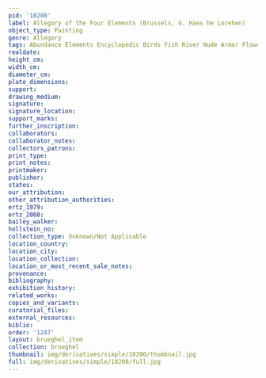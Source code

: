 ```yaml
---
pid: '18200'
label: Allegory of the Four Elements (Brussels, G. Haes he Lorehen)
object_type: Painting
genre: Allegory
tags: Abundance Elements Encyclopedic Birds Fish River Nude Armor Flowers
realdate: 
height_cm: 
width_cm: 
diameter_cm: 
plate_dimensions: 
support: 
drawing_medium: 
signature: 
signature_location: 
support_marks: 
further_inscription: 
collaborators: 
collaborator_notes: 
collectors_patrons: 
print_type: 
print_notes: 
printmaker: 
publisher: 
states: 
our_attribution: 
other_attribution_authorities: 
ertz_1979: 
ertz_2008: 
bailey_walker: 
hollstein_no: 
collection_type: Unknown/Not Applicable
location_country: 
location_city: 
location_collection: 
location_or_most_recent_sale_notes: 
provenance: 
bibliography: 
exhibition_history: 
related_works: 
copies_and_variants: 
curatorial_files: 
external_resources: 
biblio: 
order: '1247'
layout: brueghel_item
collection: brueghel
thumbnail: img/derivatives/simple/18200/thumbnail.jpg
full: img/derivatives/simple/18200/full.jpg
---
```

